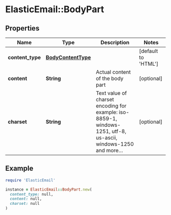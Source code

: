 # ElasticEmail::BodyPart

## Properties

| Name | Type | Description | Notes |
| ---- | ---- | ----------- | ----- |
| **content_type** | [**BodyContentType**](BodyContentType.md) |  | [default to &#39;HTML&#39;] |
| **content** | **String** | Actual content of the body part | [optional] |
| **charset** | **String** | Text value of charset encoding for example: iso-8859-1, windows-1251, utf-8, us-ascii, windows-1250 and more… | [optional] |

## Example

```ruby
require 'ElasticEmail'

instance = ElasticEmail::BodyPart.new(
  content_type: null,
  content: null,
  charset: null
)
```

